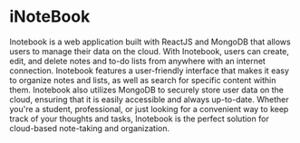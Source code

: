 # iNoteBook
 Inotebook is a web application built with ReactJS and MongoDB that allows users to manage their data on the cloud. With Inotebook, users can create, edit, and delete notes and to-do lists from anywhere with an internet connection. Inotebook features a user-friendly interface that makes it easy to organize notes and lists, as well as search for specific content within them. Inotebook also utilizes MongoDB to securely store user data on the cloud, ensuring that it is easily accessible and always up-to-date. Whether you're a student, professional, or just looking for a convenient way to keep track of your thoughts and tasks, Inotebook is the perfect solution for cloud-based note-taking and organization.
